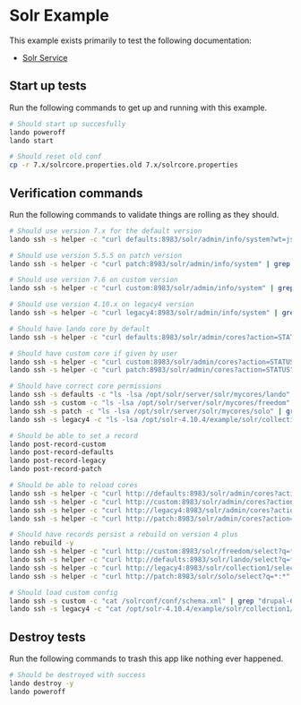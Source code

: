 Solr Example
============

This example exists primarily to test the following documentation:

* [Solr Service](https://docs.devwithlando.io/tutorial/solr.html)

Start up tests
--------------

Run the following commands to get up and running
with this example.

```bash
# Should start up succesfully
lando poweroff
lando start

# Should reset old conf
cp -r 7.x/solrcore.properties.old 7.x/solrcore.properties
```

Verification commands
---------------------

Run the following commands to validate things are rolling as they should.

```bash
# Should use version 7.x for the default version
lando ssh -s helper -c "curl defaults:8983/solr/admin/info/system?wt=json" | grep "solr-spec-version" | grep "7."

# Should use version 5.5.5 on patch version
lando ssh -s helper -c "curl patch:8983/solr/admin/info/system" | grep "solr-spec-version" | grep "5.5.5"

# Should use version 7.6 on custom version
lando ssh -s helper -c "curl custom:8983/solr/admin/info/system" | grep "solr-spec-version" | grep "7.6"

# Should use version 4.10.x on legacy4 version
lando ssh -s helper -c "curl legacy4:8983/solr/admin/info/system" | grep "solr-spec-version" | grep "4.10"

# Should have lando core by default
lando ssh -s helper -c "curl defaults:8983/solr/admin/cores?action=STATUS" | grep lando

# Should have custom core if given by user
lando ssh -s helper -c "curl custom:8983/solr/admin/cores?action=STATUS" | grep freedom
lando ssh -s helper -c "curl patch:8983/solr/admin/cores?action=STATUS" | grep solo

# Should have correct core permissions
lando ssh -s defaults -c "ls -lsa /opt/solr/server/solr/mycores/lando" | grep "solr solr" | wc -l | grep 5
lando ssh -s custom -c "ls -lsa /opt/solr/server/solr/mycores/freedom" | grep "solr solr" | wc -l | grep 5
lando ssh -s patch -c "ls -lsa /opt/solr/server/solr/mycores/solo" | grep "solr solr" | wc -l | grep 5
lando ssh -s legacy4 -c "ls -lsa /opt/solr-4.10.4/example/solr/collection1" | grep "solr solr" | wc -l | grep 6

# Should be able to set a record
lando post-record-custom
lando post-record-defaults
lando post-record-legacy
lando post-record-patch

# Should be able to reload cores
lando ssh -s helper -c "curl http://defaults:8983/solr/admin/cores?action=RELOAD&core=lando"
lando ssh -s helper -c "curl http://custom:8983/solr/admin/cores?action=RELOAD&core=freedom"
lando ssh -s helper -c "curl http://legacy4:8983/solr/admin/cores?action=RELOAD&core=collection1"
lando ssh -s helper -c "curl http://patch:8983/solr/admin/cores?action=RELOAD&core=solo"

# Should have records persist a rebuild on version 4 plus
lando rebuild -y
lando ssh -s helper -c "curl http://custom:8983/solr/freedom/select?q=*:*" | grep "12"
lando ssh -s helper -c "curl http://defaults:8983/solr/lando/select?q=*:*" | grep "Tom Brady"
lando ssh -s helper -c "curl http://legacy4:8983/solr/collection1/select?q=*:*" | grep "12"
lando ssh -s helper -c "curl http://patch:8983/solr/solo/select?q=*:*" | grep "Tom Brady"

# Should load custom config
lando ssh -s custom -c "cat /solrconf/conf/schema.xml" | grep "drupal-6.5-solr-7.x"
lando ssh -s legacy4 -c "cat /opt/solr-4.10.4/example/solr/collection1/conf/schema.xml" | grep "filezzzz"
```

Destroy tests
-------------

Run the following commands to trash this app like nothing ever happened.

```bash
# Should be destroyed with success
lando destroy -y
lando poweroff
```

